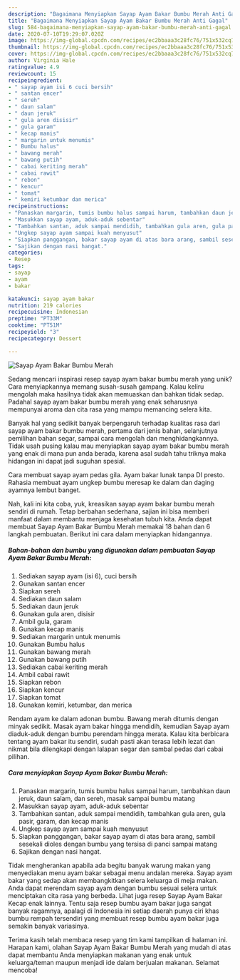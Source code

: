 ```yaml
---
description: "Bagaimana Menyiapkan Sayap Ayam Bakar Bumbu Merah Anti Gagal"
title: "Bagaimana Menyiapkan Sayap Ayam Bakar Bumbu Merah Anti Gagal"
slug: 584-bagaimana-menyiapkan-sayap-ayam-bakar-bumbu-merah-anti-gagal
date: 2020-07-10T19:29:07.020Z
image: https://img-global.cpcdn.com/recipes/ec2bbaaa3c28fc76/751x532cq70/sayap-ayam-bakar-bumbu-merah-foto-resep-utama.jpg
thumbnail: https://img-global.cpcdn.com/recipes/ec2bbaaa3c28fc76/751x532cq70/sayap-ayam-bakar-bumbu-merah-foto-resep-utama.jpg
cover: https://img-global.cpcdn.com/recipes/ec2bbaaa3c28fc76/751x532cq70/sayap-ayam-bakar-bumbu-merah-foto-resep-utama.jpg
author: Virginia Hale
ratingvalue: 4.9
reviewcount: 15
recipeingredient:
- " sayap ayam isi 6 cuci bersih"
- " santan encer"
- " sereh"
- " daun salam"
- " daun jeruk"
- " gula aren disisir"
- " gula garam"
- " kecap manis"
- " margarin untuk menumis"
- " Bumbu halus"
- " bawang merah"
- " bawang putih"
- " cabai keriting merah"
- " cabai rawit"
- " rebon"
- " kencur"
- " tomat"
- " kemiri ketumbar dan merica"
recipeinstructions:
- "Panaskan margarin, tumis bumbu halus sampai harum, tambahkan daun jeruk, daun salam, dan sereh, masak sampai bumbu matang"
- "Masukkan sayap ayam, aduk-aduk sebentar"
- "Tambahkan santan, aduk sampai mendidih, tambahkan gula aren, gula pasir, garam, dan kecap manis"
- "Ungkep sayap ayam sampai kuah menyusut"
- "Siapkan panggangan, bakar sayap ayam di atas bara arang, sambil sesekali dioles dengan bumbu yang tersisa di panci sampai matang"
- "Sajikan dengan nasi hangat."
categories:
- Resep
tags:
- sayap
- ayam
- bakar

katakunci: sayap ayam bakar 
nutrition: 219 calories
recipecuisine: Indonesian
preptime: "PT33M"
cooktime: "PT51M"
recipeyield: "3"
recipecategory: Dessert

---
```



![Sayap Ayam Bakar Bumbu Merah](https://img-global.cpcdn.com/recipes/ec2bbaaa3c28fc76/751x532cq70/sayap-ayam-bakar-bumbu-merah-foto-resep-utama.jpg)

Sedang mencari inspirasi resep sayap ayam bakar bumbu merah yang unik? Cara menyiapkannya memang susah-susah gampang. Kalau keliru mengolah maka hasilnya tidak akan memuaskan dan bahkan tidak sedap. Padahal sayap ayam bakar bumbu merah yang enak seharusnya mempunyai aroma dan cita rasa yang mampu memancing selera kita.

Banyak hal yang sedikit banyak berpengaruh terhadap kualitas rasa dari sayap ayam bakar bumbu merah, pertama dari jenis bahan, selanjutnya pemilihan bahan segar, sampai cara mengolah dan menghidangkannya. Tidak usah pusing kalau mau menyiapkan sayap ayam bakar bumbu merah yang enak di mana pun anda berada, karena asal sudah tahu triknya maka hidangan ini dapat jadi suguhan spesial.

Cara membuat sayap ayam pedas gila. Ayam bakar lunak tanpa DI presto. Rahasia membuat ayam ungkep bumbu meresap ke dalam dan daging ayamnya lembut banget.


Nah, kali ini kita coba, yuk, kreasikan sayap ayam bakar bumbu merah sendiri di rumah. Tetap berbahan sederhana, sajian ini bisa memberi manfaat dalam membantu menjaga kesehatan tubuh kita. Anda dapat membuat Sayap Ayam Bakar Bumbu Merah memakai 18 bahan dan 6 langkah pembuatan. Berikut ini cara dalam menyiapkan hidangannya.

<!--inarticleads1-->

##### Bahan-bahan dan bumbu yang digunakan dalam pembuatan Sayap Ayam Bakar Bumbu Merah:

1. Sediakan  sayap ayam (isi 6), cuci bersih
1. Gunakan  santan encer
1. Siapkan  sereh
1. Sediakan  daun salam
1. Sediakan  daun jeruk
1. Gunakan  gula aren, disisir
1. Ambil  gula, garam
1. Gunakan  kecap manis
1. Sediakan  margarin untuk menumis
1. Gunakan  Bumbu halus
1. Gunakan  bawang merah
1. Gunakan  bawang putih
1. Sediakan  cabai keriting merah
1. Ambil  cabai rawit
1. Siapkan  rebon
1. Siapkan  kencur
1. Siapkan  tomat
1. Gunakan  kemiri, ketumbar, dan merica


Rendam ayam ke dalam adonan bumbu. Bawang merah ditumis dengan minyak sedikit. Masak ayam bakar hingga mendidih, kemudian Sayap ayam diaduk-aduk dengan bumbu perendam hingga merata. Kalau kita berbicara tentang ayam bakar itu sendiri, sudah pasti akan terasa lebih lezat dan nikmat bila dilengkapi dengan lalapan segar dan sambal pedas dari cabai pilihan. 

<!--inarticleads2-->

##### Cara menyiapkan Sayap Ayam Bakar Bumbu Merah:

1. Panaskan margarin, tumis bumbu halus sampai harum, tambahkan daun jeruk, daun salam, dan sereh, masak sampai bumbu matang
1. Masukkan sayap ayam, aduk-aduk sebentar
1. Tambahkan santan, aduk sampai mendidih, tambahkan gula aren, gula pasir, garam, dan kecap manis
1. Ungkep sayap ayam sampai kuah menyusut
1. Siapkan panggangan, bakar sayap ayam di atas bara arang, sambil sesekali dioles dengan bumbu yang tersisa di panci sampai matang
1. Sajikan dengan nasi hangat.


Tidak mengherankan apabila ada begitu banyak warung makan yang menyediakan menu ayam bakar sebagai menu andalan mereka. Sayap ayam bakar yang sedap akan membangkitkan selera keluarga di meja makan. Anda dapat merendam sayap ayam dengan bumbu sesuai selera untuk menciptakan cita rasa yang berbeda. Lihat juga resep Sayap Ayam Bakar Kecap enak lainnya. Tentu saja resep bumbu ayam bakar juga sangat banyak ragamnya, apalagi di Indonesia ini setiap daerah punya ciri khas bumbu rempah tersendiri yang membuat resep bumbu ayam bakar juga semakin banyak variasinya. 

Terima kasih telah membaca resep yang tim kami tampilkan di halaman ini. Harapan kami, olahan Sayap Ayam Bakar Bumbu Merah yang mudah di atas dapat membantu Anda menyiapkan makanan yang enak untuk keluarga/teman maupun menjadi ide dalam berjualan makanan. Selamat mencoba!
